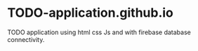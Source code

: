 # TODO-application.github.io
TODO application using html css Js and with firebase database connectivity.
